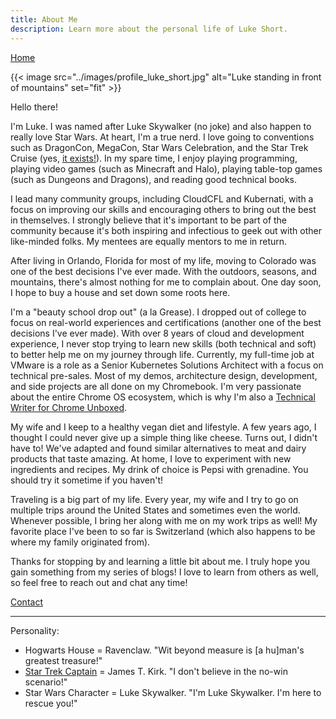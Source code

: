 ```yaml
---
title: About Me
description: Learn more about the personal life of Luke Short.
---
```


[Home](/)

{{< image src="../images/profile_luke_short.jpg" alt="Luke standing in front of mountains" set="fit" >}}

Hello there!

I'm Luke. I was named after Luke Skywalker (no joke) and also happen to really love Star Wars. At heart, I'm a true nerd. I love going to conventions such as DragonCon, MegaCon, Star Wars Celebration, and the Star Trek Cruise (yes, [it exists!](https://www.startrekthecruise.com/)). In my spare time, I enjoy playing programming, playing video games (such as Minecraft and Halo), playing table-top games (such as Dungeons and Dragons), and reading good technical books.

I lead many community groups, including CloudCFL and Kubernati, with a focus on improving our skills and encouraging others to bring out the best in themselves. I strongly believe that it's important to be part of the community because it's both inspiring and infectious to geek out with other like-minded folks. My mentees are equally mentors to me in return.

After living in Orlando, Florida for most of my life, moving to Colorado was one of the best decisions I've ever made. With the outdoors, seasons, and mountains, there's almost nothing for me to complain about. One day soon, I hope to buy a house and set down some roots here.

I'm a "beauty school drop out" (a la Grease). I dropped out of college to focus on real-world experiences and certifications (another one of the best decisions I've ever made). With over 8 years of cloud and development experience, I never stop trying to learn new skills (both technical and soft) to better help me on my journey through life. Currently, my full-time job at VMware is a role as a Senior Kubernetes Solutions Architect with a focus on technical pre-sales. Most of my demos, architecture design, development, and side projects are all done on my Chromebook. I'm very passionate about the entire Chrome OS ecosystem, which is why I'm also a [Technical Writer for Chrome Unboxed](https://chromeunboxed.com/author/luke/).

My wife and I keep to a healthy vegan diet and lifestyle. A few years ago, I thought I could never give up a simple thing like cheese. Turns out, I didn't have to! We've adapted and found similar alternatives to meat and dairy products that taste amazing. At home, I love to experiment with new ingredients and recipes. My drink of choice is Pepsi with grenadine. You should try it sometime if you haven't!

Traveling is a big part of my life. Every year, my wife and I try to go on multiple trips around the United States and sometimes even the world. Whenever possible, I bring her along with me on my work trips as well! My favorite place I've been to so far is Switzerland (which also happens to be where my family originated from).

Thanks for stopping by and learning a little bit about me. I truly hope you gain something from my series of blogs! I love to learn from others as well, so feel free to reach out and chat any time!

[Contact](/#contact)

---

Personality:

- Hogwarts House = Ravenclaw. "Wit beyond measure is [a hu]man's greatest treasure!"
- [Star Trek Captain](https://www.startrek.com/news/which-star-trek-captain-are-you) = James T. Kirk. "I don't believe in the no-win scenario!"
- Star Wars Character = Luke Skywalker. "I'm Luke Skywalker. I'm here to rescue you!"
